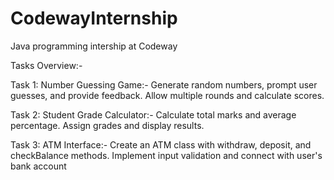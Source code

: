 # CodewayInternship

Java programming intership at Codeway

Tasks Overview:-

Task 1: Number Guessing Game:- Generate random numbers, prompt user guesses, and provide feedback. Allow multiple rounds and calculate scores.

Task 2: Student Grade Calculator:- Calculate total marks and average percentage. Assign grades and display results.

Task 3: ATM Interface:- Create an ATM class with withdraw, deposit, and checkBalance methods. Implement input validation and connect with user's bank account
